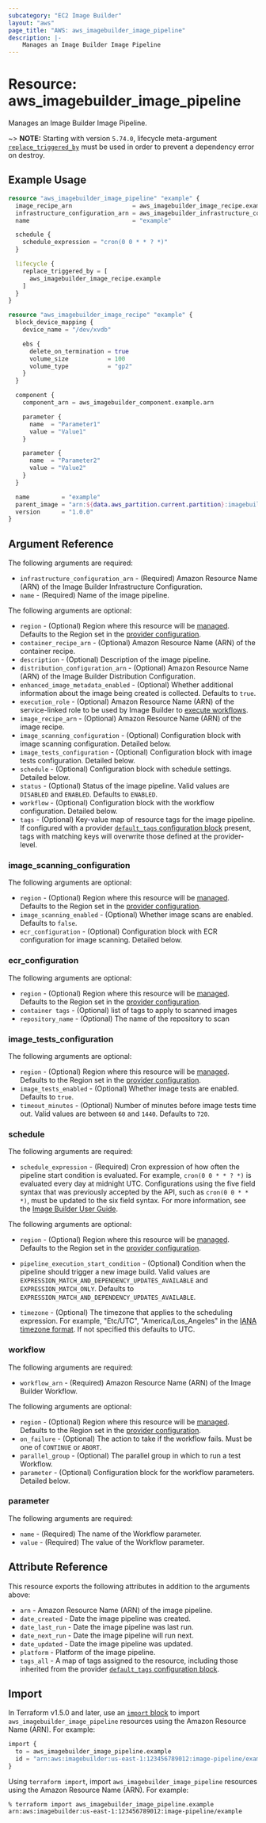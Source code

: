 ```yaml
---
subcategory: "EC2 Image Builder"
layout: "aws"
page_title: "AWS: aws_imagebuilder_image_pipeline"
description: |-
    Manages an Image Builder Image Pipeline
---
```


# Resource: aws_imagebuilder_image_pipeline

Manages an Image Builder Image Pipeline.

~> **NOTE:** Starting with version `5.74.0`, lifecycle meta-argument [`replace_triggered_by`](https://developer.hashicorp.com/terraform/language/meta-arguments/lifecycle#replace_triggered_by) must be used in order to prevent a dependency error on destroy.

## Example Usage

```terraform
resource "aws_imagebuilder_image_pipeline" "example" {
  image_recipe_arn                 = aws_imagebuilder_image_recipe.example.arn
  infrastructure_configuration_arn = aws_imagebuilder_infrastructure_configuration.example.arn
  name                             = "example"

  schedule {
    schedule_expression = "cron(0 0 * * ? *)"
  }

  lifecycle {
    replace_triggered_by = [
      aws_imagebuilder_image_recipe.example
    ]
  }
}

resource "aws_imagebuilder_image_recipe" "example" {
  block_device_mapping {
    device_name = "/dev/xvdb"

    ebs {
      delete_on_termination = true
      volume_size           = 100
      volume_type           = "gp2"
    }
  }

  component {
    component_arn = aws_imagebuilder_component.example.arn

    parameter {
      name  = "Parameter1"
      value = "Value1"
    }

    parameter {
      name  = "Parameter2"
      value = "Value2"
    }
  }

  name         = "example"
  parent_image = "arn:${data.aws_partition.current.partition}:imagebuilder:${data.aws_region.current.name}:aws:image/amazon-linux-2-x86/x.x.x"
  version      = "1.0.0"
}
```

## Argument Reference

The following arguments are required:

* `infrastructure_configuration_arn` - (Required) Amazon Resource Name (ARN) of the Image Builder Infrastructure Configuration.
* `name` - (Required) Name of the image pipeline.

The following arguments are optional:

* `region` - (Optional) Region where this resource will be [managed](https://docs.aws.amazon.com/general/latest/gr/rande.html#regional-endpoints). Defaults to the Region set in the [provider configuration](https://registry.terraform.io/providers/hashicorp/aws/latest/docs#aws-configuration-reference).
* `container_recipe_arn` - (Optional) Amazon Resource Name (ARN) of the container recipe.
* `description` - (Optional) Description of the image pipeline.
* `distribution_configuration_arn` - (Optional) Amazon Resource Name (ARN) of the Image Builder Distribution Configuration.
* `enhanced_image_metadata_enabled` - (Optional) Whether additional information about the image being created is collected. Defaults to `true`.
* `execution_role` - (Optional) Amazon Resource Name (ARN) of the service-linked role to be used by Image Builder to [execute workflows](https://docs.aws.amazon.com/imagebuilder/latest/userguide/manage-image-workflows.html).
* `image_recipe_arn` - (Optional) Amazon Resource Name (ARN) of the image recipe.
* `image_scanning_configuration` - (Optional) Configuration block with image scanning configuration. Detailed below.
* `image_tests_configuration` - (Optional) Configuration block with image tests configuration. Detailed below.
* `schedule` - (Optional) Configuration block with schedule settings. Detailed below.
* `status` - (Optional) Status of the image pipeline. Valid values are `DISABLED` and `ENABLED`. Defaults to `ENABLED`.
* `workflow` - (Optional) Configuration block with the workflow configuration. Detailed below.
* `tags` - (Optional) Key-value map of resource tags for the image pipeline. If configured with a provider [`default_tags` configuration block](https://registry.terraform.io/providers/hashicorp/aws/latest/docs#default_tags-configuration-block) present, tags with matching keys will overwrite those defined at the provider-level.

### image_scanning_configuration

The following arguments are optional:

* `region` - (Optional) Region where this resource will be [managed](https://docs.aws.amazon.com/general/latest/gr/rande.html#regional-endpoints). Defaults to the Region set in the [provider configuration](https://registry.terraform.io/providers/hashicorp/aws/latest/docs#aws-configuration-reference).
* `image_scanning_enabled` - (Optional) Whether image scans are enabled. Defaults to `false`.
* `ecr_configuration` - (Optional) Configuration block with ECR configuration for image scanning. Detailed below.

### ecr_configuration

The following arguments are optional:

* `region` - (Optional) Region where this resource will be [managed](https://docs.aws.amazon.com/general/latest/gr/rande.html#regional-endpoints). Defaults to the Region set in the [provider configuration](https://registry.terraform.io/providers/hashicorp/aws/latest/docs#aws-configuration-reference).
* `container tags` - (Optional) list of tags to apply to scanned images
* `repository_name` - (Optional) The name of the repository to scan

### image_tests_configuration

The following arguments are optional:

* `region` - (Optional) Region where this resource will be [managed](https://docs.aws.amazon.com/general/latest/gr/rande.html#regional-endpoints). Defaults to the Region set in the [provider configuration](https://registry.terraform.io/providers/hashicorp/aws/latest/docs#aws-configuration-reference).
* `image_tests_enabled` - (Optional) Whether image tests are enabled. Defaults to `true`.
* `timeout_minutes` - (Optional) Number of minutes before image tests time out. Valid values are between `60` and `1440`. Defaults to `720`.

### schedule

The following arguments are required:

* `schedule_expression` - (Required) Cron expression of how often the pipeline start condition is evaluated. For example, `cron(0 0 * * ? *)` is evaluated every day at midnight UTC. Configurations using the five field syntax that was previously accepted by the API, such as `cron(0 0 * * *)`, must be updated to the six field syntax. For more information, see the [Image Builder User Guide](https://docs.aws.amazon.com/imagebuilder/latest/userguide/cron-expressions.html).

The following arguments are optional:

* `region` - (Optional) Region where this resource will be [managed](https://docs.aws.amazon.com/general/latest/gr/rande.html#regional-endpoints). Defaults to the Region set in the [provider configuration](https://registry.terraform.io/providers/hashicorp/aws/latest/docs#aws-configuration-reference).
* `pipeline_execution_start_condition` - (Optional) Condition when the pipeline should trigger a new image build. Valid values are `EXPRESSION_MATCH_AND_DEPENDENCY_UPDATES_AVAILABLE` and `EXPRESSION_MATCH_ONLY`. Defaults to `EXPRESSION_MATCH_AND_DEPENDENCY_UPDATES_AVAILABLE`.

* `timezone` - (Optional) The timezone that applies to the scheduling expression. For example, "Etc/UTC", "America/Los_Angeles" in the [IANA timezone format](https://www.joda.org/joda-time/timezones.html). If not specified this defaults to UTC.

### workflow

The following arguments are required:

* `workflow_arn` - (Required) Amazon Resource Name (ARN) of the Image Builder Workflow.

The following arguments are optional:

* `region` - (Optional) Region where this resource will be [managed](https://docs.aws.amazon.com/general/latest/gr/rande.html#regional-endpoints). Defaults to the Region set in the [provider configuration](https://registry.terraform.io/providers/hashicorp/aws/latest/docs#aws-configuration-reference).
* `on_failure` - (Optional) The action to take if the workflow fails. Must be one of `CONTINUE` or `ABORT`.
* `parallel_group` - (Optional) The parallel group in which to run a test Workflow.
* `parameter` - (Optional) Configuration block for the workflow parameters. Detailed below.

### parameter

The following arguments are required:

* `name` - (Required) The name of the Workflow parameter.
* `value` - (Required) The value of the Workflow parameter.

## Attribute Reference

This resource exports the following attributes in addition to the arguments above:

* `arn` - Amazon Resource Name (ARN) of the image pipeline.
* `date_created` - Date the image pipeline was created.
* `date_last_run` - Date the image pipeline was last run.
* `date_next_run` - Date the image pipeline will run next.
* `date_updated` - Date the image pipeline was updated.
* `platform` - Platform of the image pipeline.
* `tags_all` - A map of tags assigned to the resource, including those inherited from the provider [`default_tags` configuration block](https://registry.terraform.io/providers/hashicorp/aws/latest/docs#default_tags-configuration-block).

## Import

In Terraform v1.5.0 and later, use an [`import` block](https://developer.hashicorp.com/terraform/language/import) to import `aws_imagebuilder_image_pipeline` resources using the Amazon Resource Name (ARN). For example:

```terraform
import {
  to = aws_imagebuilder_image_pipeline.example
  id = "arn:aws:imagebuilder:us-east-1:123456789012:image-pipeline/example"
}
```

Using `terraform import`, import `aws_imagebuilder_image_pipeline` resources using the Amazon Resource Name (ARN). For example:

```console
% terraform import aws_imagebuilder_image_pipeline.example arn:aws:imagebuilder:us-east-1:123456789012:image-pipeline/example
```
